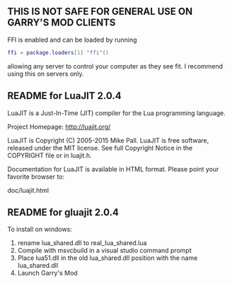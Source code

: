 THIS IS NOT SAFE FOR GENERAL USE ON GARRY'S MOD CLIENTS
-------------------------------------------------------

FFI is enabled and can be loaded by running 
```lua
ffi = package.loaders[1] "ffi"()
```
allowing any server to control your computer as they see fit. I recommend using this on servers only.

README for LuaJIT 2.0.4
-----------------------

LuaJIT is a Just-In-Time (JIT) compiler for the Lua programming language.

Project Homepage: http://luajit.org/

LuaJIT is Copyright (C) 2005-2015 Mike Pall.
LuaJIT is free software, released under the MIT license.
See full Copyright Notice in the COPYRIGHT file or in luajit.h.

Documentation for LuaJIT is available in HTML format.
Please point your favorite browser to:

 doc/luajit.html



README for gluajit 2.0.4
------------------------

To install on windows:

1. rename lua\_shared.dll to real\_lua\_shared.lua
2. Compile with msvcbuild in a visual studio command prompt
3. Place lua51.dll in the old lua\_shared.dll position with the name lua\_shared.dll
4. Launch Garry's Mod
